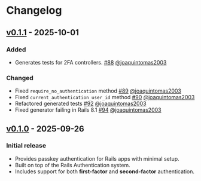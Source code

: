 # Changelog

## [v0.1.1] - 2025-10-01

### Added
- Generates tests for 2FA controllers. [#88](https://github.com/cedarcode/webauthn-rails/pull/88) [@joaquintomas2003]

### Changed
- Fixed `require_no_authentication` method [#89](https://github.com/cedarcode/webauthn-rails/pull/89) [@joaquintomas2003]
- Fixed `current_authentication_user_id` method [#90](https://github.com/cedarcode/webauthn-rails/pull/90) [@joaquintomas2003]
- Refactored generated tests [#92](https://github.com/cedarcode/webauthn-rails/pull/92) [@joaquintomas2003]
- Fixed generator failing in Rails 8.1 [#94](https://github.com/cedarcode/webauthn-rails/pull/94) [@joaquintomas2003]

## [v0.1.0] - 2025-09-26

### Initial release

- Provides passkey authentication for Rails apps with minimal setup.
- Built on top of the Rails Authentication system.
- Includes support for both **first-factor** and **second-factor** authentication.

[v0.1.1]: https://github.com/cedarcode/webauthn-rails/compare/v0.1.0...v0.1.1/
[v0.1.0]: https://github.com/cedarcode/webauthn-rails/compare/v0.0.0...v0.1.0/

[@joaquintomas2003]: https://github.com/joaquintomas2003
